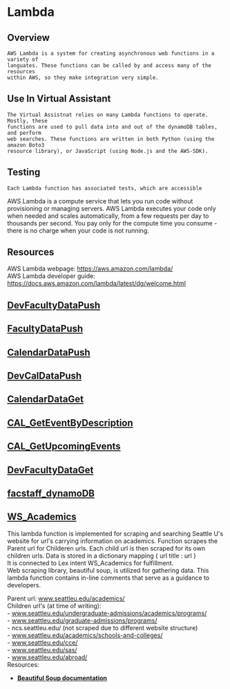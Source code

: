 # Lambda
## **Overview**
    AWS Lambda is a system for creating asynchronous web functions in a variety of 
    languates. These functions can be called by and access many of the resources 
    within AWS, so they make integration very simple.  

## **Use In Virtual Assistant**
    The Virtual Assistnat relies on many Lambda functions to operate. Mostly, these
    functions are used to pull data into and out of the dynamoDB tables, and perform
    web searches. These functions are written in both Python (using the amazon Boto3 
    resource library), or JavaScript (using Node.js and the AWS-SDK). 

## **Testing**
    Each Lambda function has associated tests, which are accessible 
AWS Lambda is a compute service that lets you run code without provisioning or managing servers. AWS Lambda executes your code only when needed and scales automatically, from a few requests per day to thousands per second. You pay only for the compute time you consume - there is no charge when your code is not running.  

## Resources 

AWS Lambda webpage: https://aws.amazon.com/lambda/  
AWS Lambda developer guide: https://docs.aws.amazon.com/lambda/latest/dg/welcome.html  

## [**DevFacultyDataPush**](https://us-west-2.console.aws.amazon.com/lambda/home?region=us-west-2#/functions/DevFacultyDataPush?tab=configuration)

## [**FacultyDataPush**](https://us-west-2.console.aws.amazon.com/lambda/home?region=us-west-2#/functions/FacultyDataPush?tab=configuration)

## [**CalendarDataPush**](https://us-west-2.console.aws.amazon.com/lambda/home?region=us-west-2#/functions/CalendarDataPush?tab=configuration)

## [**DevCalDataPush**](https://us-west-2.console.aws.amazon.com/lambda/home?region=us-west-2#/functions/DevCalDataPush?tab=configuration)

## [**CalendarDataGet**](https://us-west-2.console.aws.amazon.com/lambda/home?region=us-west-2#/functions/CalendarDataGet?tab=configuration)

## [**CAL_GetEventByDescription**](https://us-west-2.console.aws.amazon.com/lambda/home?region=us-west-2#/functions/CAL_GetEventByDescription?tab=configuration)

## [**CAL_GetUpcomingEvents**](https://us-west-2.console.aws.amazon.com/lambda/home?region=us-west-2#/functions/CAL_GetUpcomingEvents?tab=configuration)

## [**DevFacultyDataGet**](https://us-west-2.console.aws.amazon.com/lambda/home?region=us-west-2#/functions/DevFacultyDataGet?tab=configuration)

## [**facstaff_dynamoDB**](https://us-west-2.console.aws.amazon.com/lambda/home?region=us-west-2#/functions/facstaff_dynamoDB?tab=configuration)

## [**WS_Academics**](https://us-west-2.console.aws.amazon.com/lambda/home?region=us-west-2#/functions/WS_Academics?tab=configuration)  

This lambda function is implemented for scraping and searching Seattle U's website for url's carrying information on academics. Function scrapes the Parent url for Childeren urls. Each child url is then scraped for its own children urls. Data is stored in a dictionary mapping { url title : url }  
It is connected to Lex intent WS_Academics for fulfillment.  
Web scraping library, beautiful soup, is utilized for gathering data. 
This lambda function contains in-line comments that serve as a guidance to developers.

Parent url: www.seattleu.edu/academics/  
Children url's (at time of writing):  
      - www.seattleu.edu/undergraduate-admissions/academics/programs/  
      - www.seattleu.edu/graduate-admissions/programs/  
      - ncs.seattleu.edu/ (not scraped due to different website structure)  
      - www.seattleu.edu/academics/schools-and-colleges/  
      - www.seattleu.edu/cce/  
      - www.seattleu.edu/sas/  
      - www.seattleu.edu/abroad/  
Resources: 
*  [**Beautiful Soup documentation**](https://www.crummy.com/software/BeautifulSoup/bs4/doc/)

    
